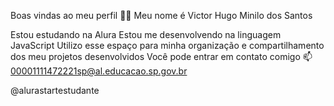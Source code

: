 Boas vindas ao meu perfil 💙💙
Meu nome é Victor Hugo Minilo dos Santos

Estou estudando na Alura
Estou me desenvolvendo na linguagem JavaScript
Utilizo esse espaço para minha organização e compartilhamento dos meu projetos desenvolvidos
Você pode entrar em contato comigo 📫
00001111472221sp@al.educacao.sp.gov.br

@alurastartestudante
